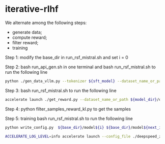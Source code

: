 # iterative-rlhf

We alternate among the following steps:
- generate data;
- compute reward;
- filter reward;
- training

Step 1: modify the base_dir in run_rsf_mistral.sh and set i = 0

Step 2: bash run_api_gen.sh in one terminal and bash run_rsf_mistral.sh to run the following line

```sh
python ./gen_data_vllm.py --tokenizer ${sft_model} --dataset_name_or_path ${i} --output_dir ${model_dir}/data/gen_data.json --K 8 --max_new_tokens 2048 
```

Step 3: bash run_rsf_mistral.sh to run the following line
```sh
accelerate launch ./get_reward.py --dataset_name_or_path ${model_dir}/data/gen_data.json --output_dir ${model_dir}/data --record_dir ${base_dir}/reward_record.txt 
```

Step 4: python filter_samples_reward_kl.py to get the samples

Step 5: training bash run_rsf_mistral.sh to run the following line

```sh
python write_config.py  ${base_dir}/model${i} ${base_dir}/model${next_i} ./config_full_mistral.yaml ${base_dir}/model${i}/data/top1_data.json

ACCELERATE_LOG_LEVEL=info accelerate launch --config_file ./deepspeed_zero3.yaml ./weighted_sft.py ./config_full_mistral.yaml
```
